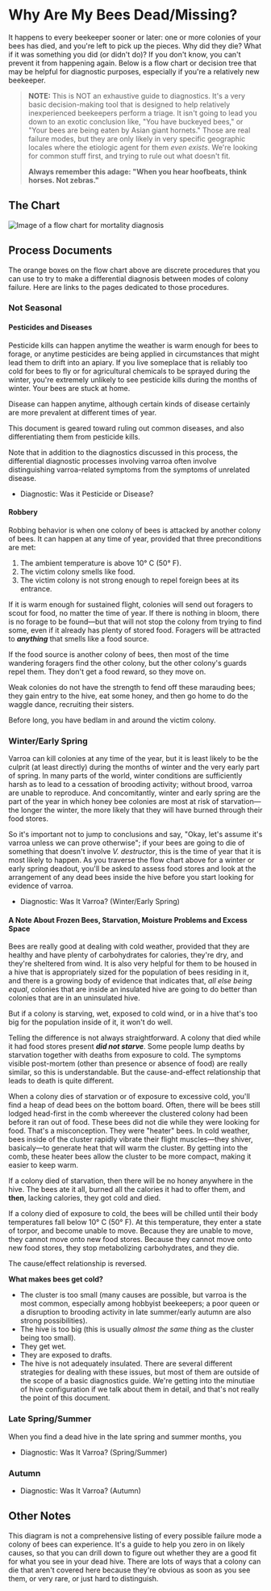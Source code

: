 # Why Are My Bees Dead/Missing?
It happens to every beekeeper sooner or later: one or more colonies of your bees has died, and you're left to pick up the pieces. Why did they die? What if it was something you did (or didn't do)? If you don't know, you can't prevent it from happening again.
Below is a flow chart or decision tree that may be helpful for diagnostic purposes, especially if you're a relatively new beekeeper.
> **NOTE:** This is NOT an exhaustive guide to diagnostics. It's a very basic decision-making tool that is designed to help relatively inexperienced beekeepers perform a triage. It isn't going to lead you down to an exotic conclusion like, "You have buckeyed bees," or "Your bees are being eaten by Asian giant hornets." Those are real failure modes, but they are only likely in very specific geographic locales where the etiologic agent for them _even exists_. We're looking for common stuff first, and trying to rule out what doesn't fit.
> 
> **Always remember this adage: "When you hear hoofbeats, think horses. Not zebras."**

## The Chart
![Image of a flow chart for mortality diagnosis](https://rbeekeeping.github.io/wiki/images/WhyBeesDie.jpg)
## Process Documents
The orange boxes on the flow chart above are discrete procedures that you can use to try to make a differential diagnosis between modes of colony failure. Here are links to the pages dedicated to those procedures.
### Not Seasonal
#### Pesticides and Diseases
Pesticide kills can happen anytime the weather is warm enough for bees to forage, or anytime pesticides are being applied in circumstances that might lead them to drift into an apiary. If you live someplace that is reliably too cold for bees to fly or for agricultural chemicals to be sprayed during the winter, you're extremely unlikely to see pesticide kills during the months of winter. Your bees are stuck at home.

Disease can happen anytime, although certain kinds of disease certainly are more prevalent at different times of year.

This document is geared toward ruling out common diseases, and also differentiating them from pesticide kills.

Note that in addition to the diagnostics discussed in this process, the differential diagnostic processes involving varroa often involve distinguishing varroa-related symptoms from the symptoms of unrelated disease.
* Diagnostic: Was it Pesticide or Disease?

#### Robbery
Robbing behavior is when one colony of bees is attacked by another colony of bees. It can happen at any time of year, provided that three preconditions are met:
1. The ambient temperature is above 10&deg; C (50&deg; F).
2. The victim colony smells like food.
3. The victim colony is not strong enough to repel foreign bees at its entrance.

If it is warm enough for sustained flight, colonies will send out foragers to scout for food, no matter the time of year. If there is nothing in bloom, there is no forage to be found&mdash;but that will not stop the colony from trying to find some, even if it already has plenty of stored food. Foragers will be attracted to ***anything*** that smells like a food source.

If the food source is another colony of bees, then most of the time wandering foragers find the other colony, but the other colony's guards repel them. They don't get a food reward, so they move on.

Weak colonies do not have the strength to fend off these marauding bees; they gain entry to the hive, eat some honey, and then go home to do the waggle dance, recruiting their sisters.

Before long, you have bedlam in and around the victim colony.

### Winter/Early Spring
Varroa can kill colonies at any time of the year, but it is least likely to be the culprit (at least directly) during the months of winter and the very early part of spring. In many parts of the world, winter conditions are sufficiently harsh as to lead to a cessation of brooding activity; without brood, varroa are unable to reproduce. And concomitantly, winter and early spring are the part of the year in which honey bee colonies are most at risk of starvation&mdash;the longer the winter, the more likely that they will have burned through their food stores.

So it's important not to jump to conclusions and say, "Okay, let's assume it's varroa unless we can prove otherwise"; if your bees are going to die of something that doesn't involve _V. destructor_, this is the time of year that it is most likely to happen. As you traverse the flow chart above for a winter or early spring deadout, you'll be asked to assess food stores and look at the arrangement of any dead bees inside the hive before you start looking for evidence of varroa.
* Diagnostic: Was It Varroa? (Winter/Early Spring)

#### A Note About Frozen Bees, Starvation, Moisture Problems and Excess Space

Bees are really good at dealing with cold weather, provided that they are healthy and have plenty of carbohydrates for calories, they're dry, and they're sheltered from wind. It is also very helpful for them to be housed in a hive that is appropriately sized for the population of bees residing in it, and there is a growing body of evidence that indicates that, _all else being equal_, colonies that are inside an insulated hive are going to do better than colonies that are in an uninsulated hive.

But if a colony is starving, wet, exposed to cold wind, or in a hive that's too big for the population inside of it, it won't do well.

Telling the difference is not always straightforward. A colony that died while it had food stores present ***did not starve***. Some people lump deaths by starvation together with deaths from exposure to cold. The symptoms visible post-mortem (other than presence or absence of food) are really similar, so this is understandable. But the cause-and-effect relationship that leads to death is quite different.

When a colony dies of starvation or of exposure to excessive cold, you'll find a heap of dead bees on the bottom board. Often, there will be bees still lodged head-first in the comb whereever the clustered colony had been before it ran out of food. These bees did not die while they were looking for food. That's a misconception. They were "heater" bees. In cold weather, bees inside of the cluster rapidly vibrate their flight muscles&mdash;they shiver, basicaly&mdash;to generate heat that will warm the cluster. By getting into the comb, these heater bees allow the cluster to be more compact, making it easier to keep warm.

If a colony died of starvation, then there will be no honey anywhere in the hive. The bees ate it all, burned all the calories it had to offer them, and **then**, lacking calories, they got cold and died.

If a colony died of exposure to cold, the bees will be chilled until their body temperatures fall below 10&deg; C (50&deg; F). At this temperature, they enter a state of torpor, and become unable to move. Because they are unable to move, they cannot move onto new food stores. Because they cannot move onto new food stores, they stop metabolizing carbohydrates, and they die.

The cause/effect relationship is reversed.

**What makes bees get cold?**
- The cluster is too small (many causes are possible, but varroa is the most common, especially among hobbyist beekeepers; a poor queen or a disruption to brooding activity in late summer/early autumn are also strong possibilities).
- The hive is too big (this is usually _almost the same thing_ as the cluster being too small).
- They get wet.
- They are exposed to drafts.
- The hive is not adequately insulated.
There are several different strategies for dealing with these issues, but most of them are outside of the scope of a basic diagnostics guide. We're getting into the minutiae of hive configuration if we talk about them in detail, and that's not really the point of this document.

### Late Spring/Summer
When you find a dead hive in the late spring and summer months, you
* Diagnostic: Was It Varroa? (Spring/Summer)
### Autumn
* Diagnostic: Was It Varroa? (Autumn)

## Other Notes
This diagram is not a comprehensive listing of every possible failure mode a colony of bees can experience. It's a guide to help you zero in on likely causes, so that you can drill down to figure out whether they are a good fit for what you see in your dead hive. There are lots of ways that a colony can die that aren't covered here because they're obvious as soon as you see them, or very rare, or just hard to distinguish.
